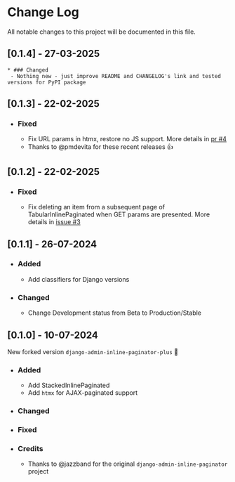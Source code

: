 # Change Log
All notable changes to this project will be documented in this file.


## [0.1.4] - 27-03-2025

    * ### Changed
     - Nothing new - just improve README and CHANGELOG's link and tested versions for PyPI package

## [0.1.3] - 22-02-2025

   * ### Fixed
     - Fix URL params in htmx, restore no JS support. More details in [pr #4](https://github.com/DmytroLitvinov/django-admin-inline-paginator-plus/pull/4)
     - Thanks to @pmdevita for these recent releases 👍

## [0.1.2] - 22-02-2025

   * ### Fixed
     - Fix deleting an item from a subsequent page of TabularInlinePaginated when GET params are presented. More details in [issue #3](https://github.com/DmytroLitvinov/django-admin-inline-paginator-plus/issues/3)

## [0.1.1] - 26-07-2024

   * ### Added
     - Add classifiers for Django versions
   * ### Changed
     - Change Development status from Beta to Production/Stable

## [0.1.0] - 10-07-2024

New forked version `django-admin-inline-paginator-plus` 🎉

   * ### Added
     - Add StackedInlinePaginated
     - Add `htmx` for AJAX-paginated support
   * ### Changed
   * ### Fixed
   * ### Credits
     - Thanks to @jazzband for the original `django-admin-inline-paginator` project
